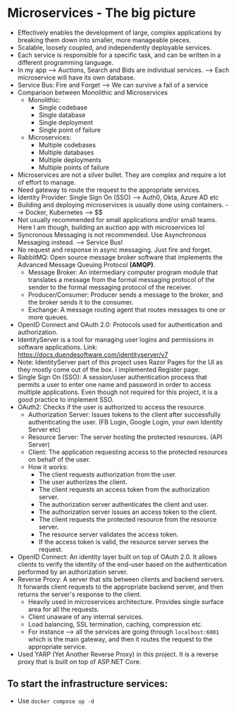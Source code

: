 # Microservices - The big picture

- Effectively enables the development of large, complex applications by breaking them down into smaller, more manageable pieces.
- Scalable, loosely coupled, and independently deployable services.
- Each service is responsible for a specific task, and can be written in a different programming language.
- In my app --> Auctions, Search and Bids are individual services. --> Each microservice will have its own database.
- Service Bus: Fire and Forget --> We can survive a fail of a service
- Comparison between Monolithic and Microservices
  - Monolithic:
    - Single codebase
    - Single database
    - Single deployment
    - Single point of failure
  - Microservices:
    - Multiple codebases
    - Multiple databases
    - Multiple deployments
    - Multiple points of failure
- Microservices are not a silver bullet. They are complex and require a lot of effort to manage.
- Need gateway to route the request to the appropriate services.
- Identity Provider: Single Sign On (SSO) --> Auth0, Okta, Azure AD etc
- Building and deploying microservices is usually done using containers. --> Docker, Kubernetes --> $$
- Not usually recommended for small applications and/or small teams. Here I am though, building an auction app with microservices lol
- Syncronous Messaging is not recommended. Use Asynchronous Messaging instead. --> Service Bus!
- No request and response in async messaging. Just fire and forget.
- RabbitMQ: Open source message broker software that implements the Advanced Message Queuing Protocol **(AMQP)**.
  - Message Broker: An intermediary computer program module that translates a message from the formal messaging protocol of the sender to the formal messaging protocol of the receiver.
  - Producer/Consumer: Producer sends a message to the broker, and the broker sends it to the consumer.
  - Exchange: A message routing agent that routes messages to one or more queues.
- OpenID Connect and OAuth 2.0: Protocols used for authentication and authorization.
- IdentityServer is a tool for managing user logins and permissions in software applications. Link: https://docs.duendesoftware.com/identityserver/v7
- Note: IdentityServer part of this project uses Razor Pages for the UI as they mostly come out of the box. I implemented Register page. 
- Single Sign On (SSO): A session/user authentication process that permits a user to enter one name and password in order to access multiple applications. Even though not required for this project, it is a good practice to implement SSO.
- OAuth2: Checks if the user is authorized to access the resource.
  - Authorization Server: Issues tokens to the client after successfully authenticating the user. (FB Login, Google Login, your own Identity Server etc)
  - Resource Server: The server hosting the protected resources. (API Server)
  - Client: The application requesting access to the protected resources on behalf of the user.
  - How it works:
    - The client requests authorization from the user.
    - The user authorizes the client.
    - The client requests an access token from the authorization server.
    - The authorization server authenticates the client and user.
    - The authorization server issues an access token to the client.
    - The client requests the protected resource from the resource server.
    - The resource server validates the access token.
    - If the access token is valid, the resource server serves the request.
- OpenID Connect: An identity layer built on top of OAuth 2.0. It allows clients to verify the identity of the end-user based on the authentication performed by an authorization server.
- Reverse Proxy: A server that sits between clients and backend servers. It forwards client requests to the appropriate backend server, and then returns the server's response to the client. 
  - Heavily used in microservices architecture. Provides single surface area for all the requests.
  - Client unaware of any internal services.
  - Load balancing, SSL termination, caching, compression etc.
  - For instance --> all the services are going through `localhost:6001` which is the main gateway, and then it routes the request to the appropriate service. 
- Used YARP (Yet Another Reverse Proxy) in this project. It is a reverse proxy that is built on top of ASP.NET Core.



## To start the infrastructure services:
- Use `docker compose up -d` 